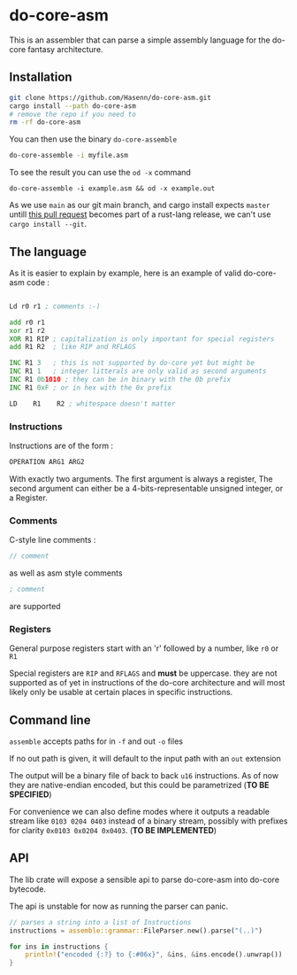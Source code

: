 # do-core-asm

This is an assembler that can parse a simple assembly language
for the do-core fantasy architecture.

## Installation

```sh
git clone https://github.com/Hasenn/do-core-asm.git
cargo install --path do-core-asm
# remove the repo if you need to
rm -rf do-core-asm
```
You can then use the binary `do-core-assemble`
```sh
do-core-assemble -i myfile.asm
```
To see the result you can use the `od -x` command
```
do-core-assemble -i example.asm && od -x example.out
```

As we use `main` as our git main branch, and cargo install expects `master` untill [this pull request](https://github.com/rust-lang/cargo/pull/9133) becomes part of a rust-lang release, we can't use `cargo install --git`.



## The language

As it is easier to explain by example, here is an example of valid do-core-asm code :

```asm

Ld r0 r1 ; comments :-)

add r0 r1
xor r1 r2
XOR R1 RIP ; capitalization is only important for special registers
add R1 R2  ; like RIP and RFLAGS

INC R1 3   ; this is not supported by do-core yet but might be
INC R1 1   ; integer litterals are only valid as second arguments 
INC R1 0b1010 ; they can be in binary with the 0b prefix
INC R1 0xF ; or in hex with the 0x prefix

LD    R1    R2 ; whitespace doesn't matter    
```

### Instructions

Instructions are of the form :

```asm
OPERATION ARG1 ARG2
```

With exactly two arguments. The first argument is always a register, The second argument can either be a 4-bits-representable unsigned integer, or a Register.

### Comments

C-style line comments :
```c
// comment
```
as well as asm style comments
```asm
; comment
```
are supported

### Registers

General purpose registers start with an 'r' followed by a number, like `r0` or `R1`

Special registers are `RIP` and `RFLAGS` and **must** be uppercase. they are not supported as of yet in instructions of the do-core architecture and will most likely only be usable at certain places in specific instructions.

## Command line


`assemble` accepts paths for in `-f` and out `-o` files

If no out path is given, it will default to the input path with an `out` extension

The output will be a binary file of back to back `u16` instructions. As of now they are native-endian encoded, but this could be parametrized (**TO BE SPECIFIED**)

For convenience we can also define modes where it outputs a readable stream like `0103 0204 0403` instead of a binary stream, possibly with prefixes for clarity `0x0103 0x0204 0x0403`. (**TO BE IMPLEMENTED**)

## API

The lib crate will expose a sensible api to parse do-core-asm into do-core bytecode.

The api is unstable for now as running the parser can panic.

```rust
// parses a string into a list of Instructions
instructions = assemble::grammar::FileParser.new().parse("(..)")

for ins in instructions {
    println!("encoded {:?} to {:#06x}", &ins, &ins.encode().unwrap())
}
```




